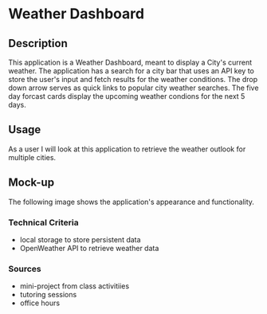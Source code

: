 # Weather Dashboard

## Description

This application is a Weather Dashboard, meant to display a City's current weather. The application has a search for a city bar that uses an API key to store the user's input and fetch results for the weather conditions. The drop down arrow serves as quick links to popular city weather searches. The five day forcast cards display the upcoming weather condions for the next 5 days. 

## Usage

As a user I will look at this application to retrieve the weather outlook for multiple cities.

## Mock-up

The following image shows the application's appearance and functionality.



### Technical Criteria

- local storage to store persistent data
- OpenWeather API to retrieve weather data

### Sources
 - mini-project from class activitiies
 - tutoring sessions
 - office hours 